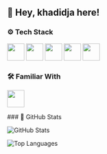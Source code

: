 

## 👋 Hey, khadidja here!

### ⚙ Tech Stack
<p align="left">
  <img src="https://cdn.jsdelivr.net/gh/devicons/devicon/icons/c/c-original.svg" width="40" height="40"/>
  <img src="https://cdn.jsdelivr.net/gh/devicons/devicon/icons/python/python-original.svg" width="40" height="40"/>
  <img src="https://cdn.jsdelivr.net/gh/devicons/devicon/icons/html5/html5-original.svg" width="40" height="40"/>
  <img src="https://cdn.jsdelivr.net/gh/devicons/devicon/icons/css3/css3-original.svg" width="40" height="40"/>
  <img src="https://cdn.jsdelivr.net/gh/devicons/devicon/icons/javascript/javascript-original.svg" width="40" height="40"/>
</p> 

### 🛠️ Familiar With
<p align="left">
  <img src="https://cdn.jsdelivr.net/gh/devicons/devicon/icons/java/java-original.svg" width="40" height="40"/>
<p>
### 🚀 GitHub Stats
<p align="left">
  <img src="https://github-readme-stats.vercel.app/api?username=ouladsaidkhadidja&show_icons=true&theme=dark" alt="GitHub Stats" />
</p>
<p align="left">
  <img src="https://github-readme-stats.vercel.app/api/top-langs/?username=ouladsaidkhadidja&layout=compact&theme=dark" alt="Top Languages" />
</p>
